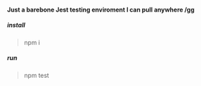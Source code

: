 #### Just a barebone Jest testing enviroment I can pull anywhere /gg

##### install
> npm i

##### run

>npm test
